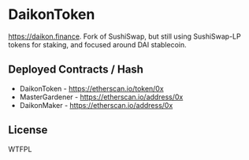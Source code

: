 # DaikonToken

https://daikon.finance. Fork of SushiSwap, but still using SushiSwap-LP tokens for staking, and focused around DAI stablecoin.

## Deployed Contracts / Hash

- DaikonToken - https://etherscan.io/token/0x
- MasterGardener - https://etherscan.io/address/0x
- DaikonMaker - https://etherscan.io/address/0x

## License

WTFPL
